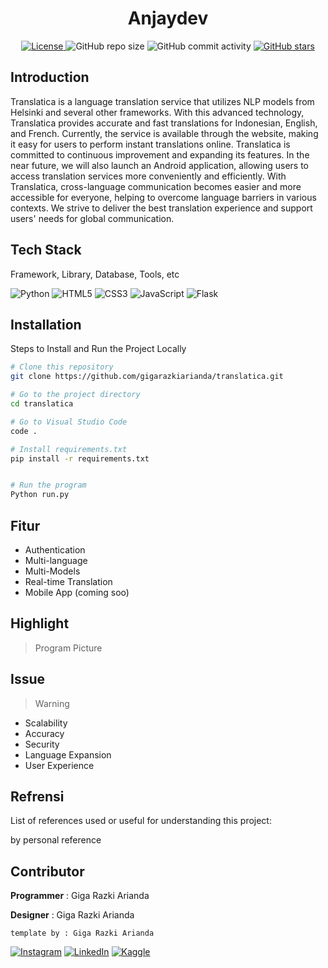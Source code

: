 <h1 align="center">Anjaydev</h1>

<p align="center">
  <a href="LICENSE">
    <img alt="License" src="https://img.shields.io/badge/License-MIT-yellow.svg">
  </a>
  <img alt="GitHub repo size" src="https://img.shields.io/github/repo-size/gigarazkiarianda/translatica">
  <img alt="GitHub commit activity" src="https://img.shields.io/github/commit-activity/m/gigarazkiarianda/translatica">
  <a href="https://github.com/gigarazkiarianda/readme-template/stargazers">
    <img alt="GitHub stars" src="https://img.shields.io/github/stars/gigarazkiarianda/translatica">
  </a>
</p>


## Introduction
Translatica is a language translation service that utilizes NLP models from Helsinki and several other frameworks. With this advanced technology, Translatica provides accurate and fast translations for Indonesian, English, and French. Currently, the service is available through the website, making it easy for users to perform instant translations online. Translatica is committed to continuous improvement and expanding its features. In the near future, we will also launch an Android application, allowing users to access translation services more conveniently and efficiently. With Translatica, cross-language communication becomes easier and more accessible for everyone, helping to overcome language barriers in various contexts. We strive to deliver the best translation experience and support users' needs for global communication.

## Tech Stack
Framework, Library, Database, Tools, etc


![Python](https://img.shields.io/badge/python-3670A0?style=for-the-badge&logo=python&logoColor=ffdd54)
![HTML5](https://img.shields.io/badge/html5-%23E34F26.svg?style=for-the-badge&logo=html5&logoColor=white)
![CSS3](https://img.shields.io/badge/css3-%231572B6.svg?style=for-the-badge&logo=css3&logoColor=white)
![JavaScript](https://img.shields.io/badge/javascript-%23323330.svg?style=for-the-badge&logo=javascript&logoColor=%23F7DF1E)
![Flask](https://img.shields.io/badge/flask-%23000.svg?style=for-the-badge&logo=flask&logoColor=white)

## Installation
Steps to Install and Run the Project Locally
```bash
# Clone this repository 
git clone https://github.com/gigarazkiarianda/translatica.git

# Go to the project directory
cd translatica

# Go to Visual Studio Code
code .

# Install requirements.txt
pip install -r requirements.txt


# Run the program
Python run.py

```


## Fitur 
* Authentication
* Multi-language
* Multi-Models
* Real-time Translation
* Mobile App (coming soo)

## Highlight
> Program Picture

## Issue

>Warning
* Scalability
* Accuracy
* Security
* Language Expansion
* User Experience

## Refrensi
List of references used or useful for understanding this project:

by personal reference

## Contributor
   **Programmer** : Giga Razki Arianda
   
   **Designer** : Giga Razki Arianda

   
   `template by : Giga Razki Arianda`
   
[![Instagram](https://img.shields.io/badge/Instagram-%23E4405F.svg?logo=Instagram&logoColor=white)](https://www.instagram.com/gigarazkiarianda/) 
[![LinkedIn](https://img.shields.io/badge/LinkedIn-%230077B5.svg?logo=linkedin&logoColor=white)](https://www.linkedin.com/in/gigarazkiarianda/)
[![Kaggle](https://img.shields.io/badge/Kaggle-035a7d?style=for-the-badge&logo=kaggle&logoColor=white)](https://www.kaggle.com/gigarazki)

